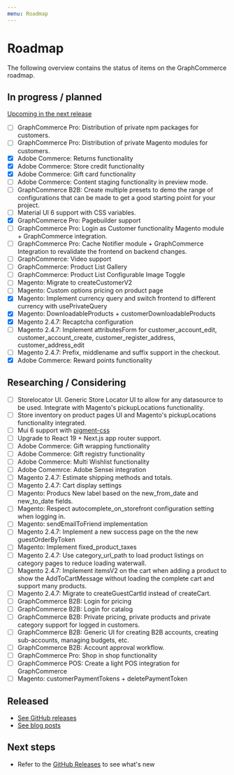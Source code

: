 ```yaml
---
menu: Roadmap
---
```


# Roadmap

The following overview contains the status of items on the GraphCommerce
roadmap.

## In progress / planned

[Upcoming in the next release](https://github.com/graphcommerce-org/graphcommerce/releases?q=prerelease%3Atrue&expanded=true)

- [ ] GraphCommerce Pro: Distribution of private npm packages for customers.
- [ ] GraphCommerce Pro: Distribution of private Magento modules for customers.
- [x] Adobe Commerce: Returns functionality
- [x] Adobe Commerce: Store credit functionality
- [x] Adobe Commerce: Gift card functionality
- [ ] Adobe Commerce: Content staging functionality in preview mode.
- [ ] GraphCommerce B2B: Create multiple presets to demo the range of
      configurations that can be made to get a good starting point for your
      project.
- [ ] Material UI 6 support with CSS variables.
- [x] GraphCommerce Pro: Pagebuilder support
- [ ] GraphCommerce Pro: Login as Customer functionality Magento module +
      GraphCommerce integration.
- [ ] GraphCommerce Pro: Cache Notifier module + GraphCommerce Integration to
      revalidate the frontend on backend changes.
- [ ] GraphCommerce: Video support
- [ ] GraphCommerce: Product List Gallery
- [ ] GraphCommerce: Product List Configurable Image Toggle
- [ ] Magento: Migrate to createCustomerV2
- [ ] Magento: Custom options pricing on product page
- [x] Magento: Implement currency query and switch frontend to different
      currency with usePrivateQuery
- [x] Magento: DownloadableProducts + customerDownloadableProducts
- [x] Magento 2.4.7: Recaptcha configuration
- [ ] Magento 2.4.7: Implement attributesForm for customer_account_edit,
      customer_account_create, customer_register_address, customer_address_edit
- [ ] Magento 2.4.7: Prefix, middlename and suffix support in the checkout.
- [x] Adobe Commerce: Reward points functionality

## Researching / Considering

- [ ] Storelocator UI. Generic Store Locator UI to allow for any datasource to
      be used. Integrate with Magento's pickupLocations functionality.
- [ ] Store inventory on product pages UI and Magento's pickupLocations
      functionality integrated.
- [ ] Mui 6 support with [pigment-css](https://github.com/mui/pigment-css)
- [ ] Upgrade to React 19 + Next.js app router support.
- [ ] Adobe Commerce: Gift wrapping functionality
- [ ] Adobe Commerce: Gift registry functionality
- [ ] Adobe Commerce: Multi Wishlist functionality
- [ ] Adobe Comemrce: Adobe Sensei integration
- [ ] Magento 2.4.7: Estimate shipping methods and totals.
- [ ] Magento 2.4.7: Cart display settings
- [ ] Magento: Producs New label based on the new_from_date and new_to_date
      fields.
- [ ] Magento: Respect autocomplete_on_storefront configuration setting when
      logging in.
- [ ] Magento: sendEmailToFriend implementation
- [ ] Magento 2.4.7: Implement a new success page on the the new
      guestOrderByToken
- [ ] Magento: Implement fixed_product_taxes
- [ ] Magento 2.4.7: Use category_url_path to load product listings on category
      pages to reduce loading waterwall.
- [ ] Magento 2.4.7: Implement itemsV2 on the cart when adding a product to show
      the AddToCartMessage without loading the complete cart and support many
      products.
- [ ] Magento 2.4.7: Migrate to createGuestCartId instead of createCart.
- [ ] GraphCommerce B2B: Login for pricing
- [ ] GraphCommerce B2B: Login for catalog
- [ ] GraphCommerce B2B: Private pricing, private products and private category
      support for logged in customers.
- [ ] GraphCommerce B2B: Generic UI for creating B2B accounts, creating
      sub-accounts, managing budgets, etc.
- [ ] GraphCommerce B2B: Account approval workflow.
- [ ] GraphCommerce Pro: Shop in shop functionality
- [ ] GraphCommerce POS: Create a light POS integration for GraphCommerce
- [ ] Magento: customerPaymentTokens + deletePaymentToken

## Released

- [See GitHub releases](https://github.com/graphcommerce-org/graphcommerce/releases?q=prerelease%3Afalse+&expanded=true)
- [See blog posts](https://graphcommerce.org/blog)

## Next steps

- Refer to the
  [GitHub Releases](https://github.com/graphcommerce-org/graphcommerce/releases?q=prerelease%3Afalse&expanded=true)
  to see what's new
